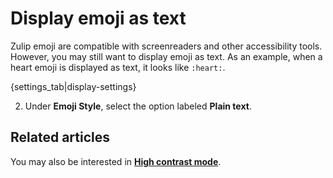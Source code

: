 # Display emoji as text

Zulip emoji are compatible with screenreaders and other accessibility
tools. However, you may still want to display emoji as text.
As an example, when a heart emoji is displayed as text, it looks like
`:heart:`.

{settings_tab|display-settings}

2. Under **Emoji Style**, select the option labeled **Plain text**.

## Related articles

You may also be interested in [**High contrast mode**](/help/enable-high-contrast-mode).
